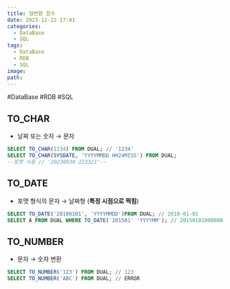 ```yaml
---
title: 형변환 함수
date: 2023-12-22 17:01
categories:
  - DataBase
  - SQL
tags:
  - DataBase
  - RDB
  - SQL
image: 
path:
---
```

#DataBase #RDB #SQL 

## TO_CHAR
- 날짜 또는 숫자 → 문자
```sql
SELECT TO_CHAR(1234) FROM DUAL; // '1234'
SELECT TO_CHAR(SYSDATE, 'YYYYMMDD HH24MISS') FROM DUAL; 
--포맷 사용 // '20230830 223321'--
```

## TO_DATE
- 포맷 형식의 문자 → 날짜형 (**특정 시점으로 찍힘**)
```sql
SELECT TO_DATE('20100101', 'YYYYMMDD')FROM DUAL; // 2010-01-01
SELECT A FROM DUAL WHERE TO_DATE('201501' 'YYYYMM'); // 20150101000000
```

## TO_NUMBER
- 문자 → 숫자 변환
```sql
SELECT TO_NUMBER('123') FROM DUAL; // 123
SELECT TO_NUMBER('ABC') FROM DUAL; // ERROR
```